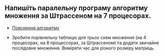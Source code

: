 ## Напишiть паралельну програму алгоритму множення за Штрассеном на 7 процесорах.

+ [Пояснення алгоритму](https://uk.wikipedia.org/wiki/%D0%90%D0%BB%D0%B3%D0%BE%D1%80%D0%B8%D1%82%D0%BC\_%D0%A8%D1%82%D1%80%D0%B0%D1%81%D1%81%D0%B5%D0%BD%D0%B0)

+ Зробити порівняльну таблицю для трьох схем множення (на 4 процесорах, на
8 процессорах, за Штрассеном) та додати звичайне послідовне
множення. Виміряти час для різного розміру матриць.
